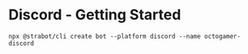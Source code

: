 # Discord - Getting Started

```shell
npx @strabot/cli create bot --platform discord --name octogamer-discord
```
